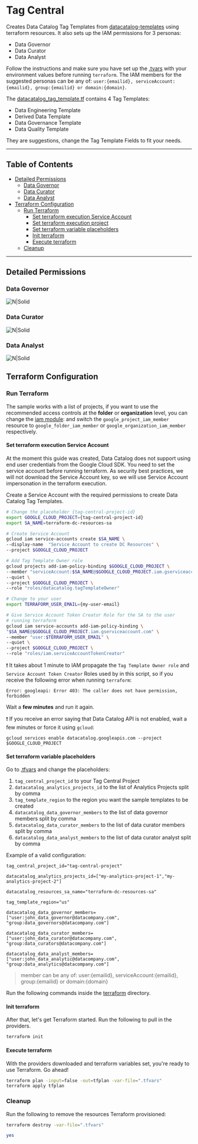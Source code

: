 # Tag Central

Creates Data Catalog Tag Templates from [datacatalog-templates](https://github.com/GoogleCloudPlatform/datacatalog-templates) using terraform resources. It also sets up the IAM permissions for 3 personas:
* Data Governor
* Data Curator
* Data Analyst

Follow the instructions and make sure you have set up the [.tvars](terraform/.tfvars) with your environment values before running `terraform`. The IAM members for the suggested personas can be any of: `user:{emailid}, serviceAccount:{emailid}, group:{emailid} or domain:{domain}`.

The [datacatalog_tag_template.tf](terraform/datacatalog_tag_template/main.tf) contains 4 Tag Templates: 
* Data Engineering Template
* Derived Data Template
* Data Governance Template
* Data Quality Template

They are suggestions, change the Tag Template Fields to fit your needs.

-----

<!--
  ⚠️ DO NOT UPDATE THE TABLE OF CONTENTS MANUALLY ️️⚠️
  run `npx markdown-toc -i README.md`.

  Please stick to 80-character line wraps as much as you can.
-->

## Table of Contents

<!-- toc -->

- [Detailed Permissions](#detailed-permissions)
  * [Data Governor](#data-governor)
  * [Data Curator](#data-curator)
  * [Data Analyst](#data-analyst)
- [Terraform Configuration](#terraform-configuration)
  * [Run Terraform](#run-terraform)
    + [Set terraform execution Service Account](#set-terraform-execution-service-account)
    + [Set terraform execution project](#set-terraform-execution-project)
    + [Set terraform variable placeholders](#set-terraform-variable-placeholders)
    + [Init terraform](#init-terraform)
    + [Execute terraform](#execute-terraform)
  * [Cleanup](#cleanup)

<!-- tocstop -->

-----

## Detailed Permissions

### Data Governor 
![N|Solid](docs/data-govenor-persona.png "data-govenor-persona") 

### Data Curator 
![N|Solid](docs/data-curator-persona.png "data-curator-persona") 

### Data Analyst
![N|Solid](docs/data-analyst-persona.png "data-analyst-persona") 

## Terraform Configuration

### Run Terraform

The sample works with a list of projects, if you want to use the recommended access controls at the **folder** or **organization** level, you can change the [iam module](terraform/iam/main.tf):
and switch the `google_project_iam_member` resource to `google_folder_iam_member` or `google_organization_iam_member` respectively.

#### Set terraform execution Service Account
At the moment this guide was created, Data Catalog does not
support using end user credentials from the Google Cloud SDK. You need to set the service account before running terraform. As security best practices, we will not download the Service Account key, so we  will use Service Account impersonation in the terraform execution.

Create a Service Account with the required permissions to create Data Catalog Tag Templates.
```bash
# Change the placeholder {tag-central-project-id}
export GOOGLE_CLOUD_PROJECT={tag-central-project-id}
export SA_NAME=terraform-dc-resources-sa

# Create Service Account
gcloud iam service-accounts create $SA_NAME \
--display-name  "Service Account to create DC Resources" \
--project $GOOGLE_CLOUD_PROJECT 

# Add Tag Template Owner role
gcloud projects add-iam-policy-binding $GOOGLE_CLOUD_PROJECT \
--member "serviceAccount:$SA_NAME@$GOOGLE_CLOUD_PROJECT.iam.gserviceaccount.com" \
--quiet \
--project $GOOGLE_CLOUD_PROJECT \
--role "roles/datacatalog.tagTemplateOwner"

# Change to your user
export TERRAFORM_USER_EMAIL={my-user-email}

# Give Service Account Token Creator Role for the SA to the user
# running terraform
gcloud iam service-accounts add-iam-policy-binding \
"$SA_NAME@$GOOGLE_CLOUD_PROJECT.iam.gserviceaccount.com" \
--member "user:$TERRAFORM_USER_EMAIL" \
--quiet \
--project $GOOGLE_CLOUD_PROJECT \
--role "roles/iam.serviceAccountTokenCreator"
```

:exclamation: It takes about 1 minute to IAM propagate the `Tag Template Owner role` and `Service Account Token Creator` Roles used by in this script, so if you receive the following error when running `terraform`:
```
Error: googleapi: Error 403: The caller does not have permission, forbidden
```
Wait a **few minutes** and run it again.

:exclamation: If you receive an error saying that Data Catalog API is not enabled, wait a few minutes or force it using `gcloud`:
```
gcloud services enable datacatalog.googleapis.com --project $GOOGLE_CLOUD_PROJECT
```

#### Set terraform variable placeholders

Go to [.tfvars](terraform/.tfvars) and change the placeholders:

1. `tag_central_project_id` to your Tag Central Project
1. `datacatalog_analytics_projects_id` to the list of Analytics Projects split by comma
1. `tag_template_region` to the region you want the sample templates to be created
1. `datacatalog_data_governor_members` to the list of data governor members split by comma
1. `datacatalog_data_curator_members` to the list of data curator members split by comma
1. `datacatalog_data_analyst_members` to the list of data curator analyst split by comma

Example of a valid configuration:
```text
tag_central_project_id="tag-central-project"

datacatalog_analytics_projects_id=["my-analytics-project-1","my-analytics-project-2"]

datacatalog_resources_sa_name="terraform-dc-resources-sa"

tag_template_region="us"

datacatalog_data_governor_members=["user:john_data_governor@datacompany.com", "group:data_governors@datacompany.com"]

datacatalog_data_curator_members=["user:john_data_curator@datacompany.com", "group:data_curators@datacompany.com"]

datacatalog_data_analyst_members=["user:john_data_analytic@datacompany.com", "group:data_analytics@datacompany.com"]
```

> member can be any of: user:{emailid}, serviceAccount:{emailid}, group:{emailid} or domain:{domain}  

Run the following commands inside the [terraform](terraform) directory.

#### Init terraform
After that, let's get Terraform started. Run the following to pull in the providers.

```bash
terraform init
```

#### Execute terraform
With the providers downloaded and terraform variables set, you're ready to use Terraform. Go ahead!

```bash
terraform plan -input=false -out=tfplan -var-file=".tfvars" 
terraform apply tfplan
```

### Cleanup

Run the following to remove the resources Terraform provisioned:

```bash
terraform destroy -var-file=".tfvars"
```
```bash
yes
```

